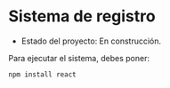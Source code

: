 <h1> Sistema de registro </h1>

- Estado del proyecto: En construcción.

Para ejecutar el sistema, debes poner:

``` npm install react ```
